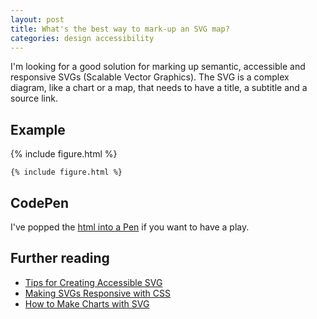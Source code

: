 ```yaml
---
layout: post
title: What's the best way to mark-up an SVG map?
categories: design accessibility
---
```


I'm looking for a good solution for marking up semantic, accessible and responsive SVGs (Scalable Vector Graphics). The SVG is a complex diagram, like a chart or a map, that needs to have a title, a subtitle and a source link.

## Example

<div style="max-width:20em">
{% include figure.html %}
</div>

```
{% include figure.html %}
```

## CodePen

I've popped the [html into a Pen](https://codepen.io/benjystanton/pen/yEeVOJ) if you want to have a play.

## Further reading
- [Tips for Creating Accessible SVG](https://www.sitepoint.com/tips-accessible-svg/)
- [Making SVGs Responsive with CSS](https://tympanus.net/codrops/2014/08/19/making-svgs-responsive-with-css/)
- [How to Make Charts with SVG](https://css-tricks.com/how-to-make-charts-with-svg/)
